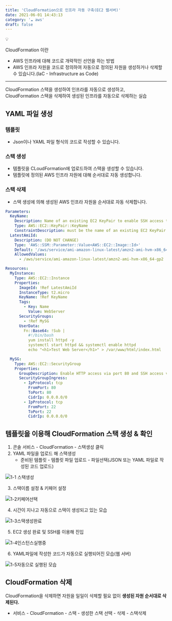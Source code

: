 ```yaml
---
title: 'CloudFormation으로 인프라 자동 구축(EC2 웹서버)'
date: 2021-06-01 14:43:13
category: '☁️ aws'
draft: false
---
```


<div class="quote-block">
<div class="quote-block__emoji">💡</div>
<div class="quote-block__content" markdown=1>

CloudFormation 이란

- AWS 인프라에 대해 코드로 개략적인 선언을 하는 방법
- AWS 인프라 자원을 코드로 정의하여 자동으로 정의된 자원을 생성하거나 삭제할 수 있습니다.(IaC - Infrastructure as Code)

</div>
</div>

---

CloudFormation 스택을 생성하여 인프라를 자동으로 생성하고,  
CloudFormation 스택을 삭제하여 생성된 인프라를 자동으로 삭제하는 실습

## YAML 파일 생성

### 템플릿

- Json이나 YAML 파일 형식의 코드로 작성할 수 있습니다.

### 스택 생성

- 템플릿을 CLoudFormation에 업로드하여 스택을 생성할 수 있습니다.
- 템플릿에 정의된 AWS 인프라 자원에 대해 순서대로 자동 생성합니다.

### 스택 삭제

- 스택 생성에 의해 생성된 AWS 인프라 자원을 순서대로 자동 삭제합니다.

```yaml
Parameters:
  KeyName:
    Description: Name of an existing EC2 KeyPair to enable SSH access to the instances. Linked to AWS Parameter
    Type: AWS::EC2::KeyPair::KeyName
    ConstraintDescription: must be the name of an existing EC2 KeyPair.
  LatestAmiId:
    Description: (DO NOT CHANGE)
    Type: 'AWS::SSM::Parameter::Value<AWS::EC2::Image::Id>'
    Default: '/aws/service/ami-amazon-linux-latest/amzn2-ami-hvm-x86_64-gp2'
    AllowedValues:
      - /aws/service/ami-amazon-linux-latest/amzn2-ami-hvm-x86_64-gp2

Resources:
  MyInstance:
    Type: AWS::EC2::Instance
    Properties:
      ImageId: !Ref LatestAmiId
      InstanceType: t2.micro
      KeyName: !Ref KeyName
      Tags:
        - Key: Name
          Value: WebServer
      SecurityGroups:
        - !Ref MySG
      UserData:
        Fn::Base64: !Sub |
          #!/bin/bash
          yum install httpd -y
          systemctl start httpd && systemctl enable httpd
          echo "<h1>Test Web Server</h1>" > /var/www/html/index.html

  MySG:
    Type: AWS::EC2::SecurityGroup
    Properties:
      GroupDescription: Enable HTTP access via port 80 and SSH access via port 22
      SecurityGroupIngress:
        - IpProtocol: tcp
          FromPort: 80
          ToPort: 80
          CidrIp: 0.0.0.0/0
        - IpProtocol: tcp
          FromPort: 22
          ToPort: 22
          CidrIp: 0.0.0.0/0
```

## 템플릿을 이용해 CloudFormation 스택 생성 & 확인

1. 콘솔 서비스 - CloudFormation - 스택생성 클릭
2. YAML 파일을 업로드 해 스택생성
   - 준비된 템플릿 - 템플릿 파일 업로드 - 파일선택(JSON 또는 YAML 파일로 작성된 코드 업로드)

![1-1 스택생성](https://user-images.githubusercontent.com/66216102/120592246-7d2aab00-c478-11eb-8dc5-8ced3473d46c.JPG)

3. 스택이름 설정 & 키페어 설정

![1-2키페어선택](https://user-images.githubusercontent.com/66216102/120592250-7e5bd800-c478-11eb-9c96-96802b1f24eb.JPG)

4. 시간이 지나고 자동으로 스택이 생성되고 있는 모습

![1-3스택생성완료](https://user-images.githubusercontent.com/66216102/120592251-7e5bd800-c478-11eb-9da7-342f253b2513.JPG)

5. EC2 생성 완료 및 SSH를 이용해 진입

![1-4인스턴스실행중](https://user-images.githubusercontent.com/66216102/120592254-7ef46e80-c478-11eb-96b0-6e40bb1cd7b1.JPG)

6. YAML파일에 작성한 코드가 자동으로 실행되어진 모습(웹 서버)

![1-5자동으로 실행된 모습](https://user-images.githubusercontent.com/66216102/120592256-7f8d0500-c478-11eb-9f05-2da2d4558bd9.JPG)

## CloudFormation 삭제

CloudFormation을 삭제하면 자원을 일일이 삭제할 필요 없이 **생성된 자원 순서대로 삭제된다.**

- 서비스 - CloudFormation - 스택 - 생성한 스택 선택 - 삭제 - 스택삭제
